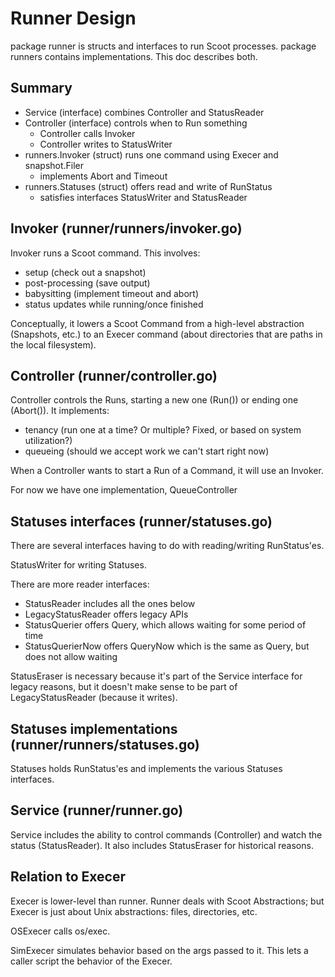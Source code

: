 # Runner Design #
package runner is structs and interfaces to run Scoot processes. package runners contains implementations. This doc describes both.

## Summary ##
* Service (interface) combines Controller and StatusReader
* Controller (interface) controls when to Run something
  * Controller calls Invoker
  * Controller writes to StatusWriter
* runners.Invoker (struct) runs one command using Execer and snapshot.Filer
  * implements Abort and Timeout
* runners.Statuses (struct) offers read and write of RunStatus
  * satisfies interfaces StatusWriter and StatusReader

## Invoker (runner/runners/invoker.go) ##
Invoker runs a Scoot command. This involves:
* setup (check out a snapshot)
* post-processing (save output)
* babysitting (implement timeout and abort)
* status updates while running/once finished

Conceptually, it lowers a Scoot Command from a high-level abstraction (Snapshots, etc.) to an Execer command (about directories that are paths in the local filesystem).

## Controller (runner/controller.go) ##
Controller controls the Runs, starting a new one (Run()) or ending one (Abort()). It implements:
* tenancy (run one at a time? Or multiple? Fixed, or based on system utilization?)
* queueing (should we accept work we can't start right now)

When a Controller wants to start a Run of a Command, it will use an Invoker.

For now we have one implementation, QueueController

## Statuses interfaces (runner/statuses.go) ##
There are several interfaces having to do with reading/writing RunStatus'es.

StatusWriter for writing Statuses.

There are more reader interfaces:
* StatusReader includes all the ones below
* LegacyStatusReader offers legacy APIs
* StatusQuerier offers Query, which allows waiting for some period of time
* StatusQuerierNow offers QueryNow which is the same as Query, but does not allow waiting

StatusEraser is necessary because it's part of the Service interface for legacy reasons, but it doesn't make sense to be part of LegacyStatusReader (because it writes).

## Statuses implementations (runner/runners/statuses.go) ##
Statuses holds RunStatus'es and implements the various Statuses interfaces.

## Service (runner/runner.go) ##
Service includes the ability to control commands (Controller) and watch the status (StatusReader).
It also includes StatusEraser for historical reasons.

## Relation to Execer ##
Execer is lower-level than runner. Runner deals with Scoot Abstractions; but Execer is just about Unix abstractions: files, directories, etc.

OSExecer calls os/exec.

SimExecer simulates behavior based on the args passed to it. This lets a caller script the behavior of the Execer.
